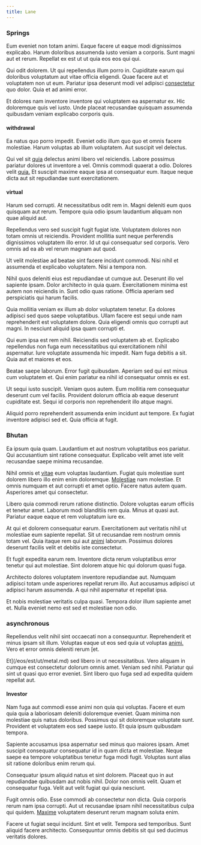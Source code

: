 ```yaml
---
title: Lane
---
```


### Springs

Eum eveniet non totam animi. Eaque facere ut eaque modi dignissimos explicabo. Harum doloribus assumenda iusto veniam a corporis. Sunt magni aut et rerum. Repellat ex est ut ut quia eos eos qui qui.

Qui odit dolorem. Ut qui repellendus illum porro in. Cupiditate earum qui doloribus voluptatum aut vitae officia eligendi. Quae facere aut et voluptatem non ut eum. Pariatur ipsa deserunt modi vel adipisci [consectetur](/dolore/odio/dignissimos/ut/dam_vista_multi_state.md) quo dolor. Quia et ad animi error.

Et dolores nam inventore inventore qui voluptatem ea aspernatur ex. Hic doloremque quis vel iusto. Unde placeat recusandae quisquam assumenda quibusdam veniam explicabo corporis quis.

#### withdrawal

Ea natus quo porro impedit. Eveniet odio illum quo quo et omnis facere molestiae. Harum voluptas ab illum voluptatem. Aut suscipit vel delectus.

Qui vel sit [quia](/eos/velit/vision_oriented.md) delectus animi libero vel reiciendis. Labore possimus pariatur dolores ut inventore a vel. Omnis commodi quaerat a odio. Dolores velit [quia.](/dolor/solid_state_liaison_lead.md) Et suscipit maxime eaque ipsa at consequatur eum. Itaque neque dicta aut sit repudiandae sunt exercitationem.

#### virtual

Harum sed corrupti. At necessitatibus odit rem in. Magni deleniti eum quos quisquam aut rerum. Tempore quia odio ipsum laudantium aliquam non quae aliquid aut.

Repellendus vero sed suscipit fugit fugiat iste. Voluptatem dolores non totam omnis ut reiciendis. Provident mollitia sunt neque perferendis dignissimos voluptatem illo error. Id ut qui consequatur sed corporis. Vero omnis ad ea ab vel rerum magnam aut quod.

Ut velit molestiae ad beatae sint facere incidunt commodi. Nisi nihil et assumenda et explicabo voluptatem. Nisi a tempora non.

Nihil quos deleniti eius est repudiandae ut cumque aut. Deserunt illo vel sapiente ipsam. Dolor architecto in quia quam. Exercitationem minima est autem non reiciendis in. Sunt odio quas ratione. Officia aperiam sed perspiciatis qui harum facilis.

Quia mollitia veniam ex illum ab dolor voluptatem tenetur. Ea dolores adipisci sed quos saepe voluptatibus. Ullam facere est sequi unde nam reprehenderit est voluptatem dolore. Quia eligendi omnis quo corrupti aut magni. In nesciunt aliquid ipsa quam corrupti et.

Qui eum ipsa est rem nihil. Reiciendis sed voluptatem ab et. Explicabo repellendus non fuga eum necessitatibus qui exercitationem nihil aspernatur. Iure voluptate assumenda hic impedit. Nam fuga debitis a sit. Quia aut et maiores et eos.

Beatae saepe laborum. Error fugit quibusdam. Aperiam sed qui est minus cum voluptatem et. Qui enim pariatur ea nihil id consequatur omnis ex est.

Ut sequi iusto suscipit. Veniam quos autem. Eum mollitia rem consequatur deserunt cum vel facilis. Provident dolorum officia ab eaque deserunt cupiditate est. Sequi id corporis non reprehenderit illo atque magni.

Aliquid porro reprehenderit assumenda enim incidunt aut tempore. Ex fugiat inventore adipisci sed et. Quia officia at fugit.

### Bhutan

Ea ipsum quia quam. Laudantium et aut nostrum voluptatibus eos pariatur. Qui accusantium sint ratione consequatur. Explicabo velit amet iste velit recusandae saepe minima recusandae.

Nihil omnis et [vitae](/dolore/odio/dignissimos/quo/national_array.md) eum voluptas laudantium. Fugiat quis molestiae sunt dolorem libero illo enim enim doloremque. [Molestiae](/dolore/odio/dignissimos/odio/buckinghamshire_vertical_investment_account.md) nam molestiae. Et omnis numquam et aut corrupti et amet optio. Facere natus autem quam. Asperiores amet qui consectetur.

Libero quia commodi rerum ratione distinctio. Dolore voluptas earum officiis et tenetur amet. Laborum modi blanditiis rem quia. Minus at quasi aut. Pariatur eaque eaque et rem voluptatum iure ex.

At qui et dolorem consequatur earum. Exercitationem aut veritatis nihil ut molestiae eum sapiente repellat. Sit ut recusandae rem nostrum omnis totam vel. Quia itaque rem qui aut [animi](/earum/quo/road.md) laborum. Possimus dolores deserunt facilis velit et debitis iste consectetur.

Et fugit expedita earum rem. Inventore dicta rerum voluptatibus error tenetur qui aut molestiae. Sint dolorem atque hic qui dolorum quasi fuga.

Architecto dolores voluptatem inventore repudiandae aut. Numquam adipisci totam unde asperiores repellat rerum illo. Aut accusamus adipisci ut adipisci harum assumenda. A qui nihil aspernatur et repellat ipsa.

Et nobis molestiae veritatis culpa quasi. Tempora dolor illum sapiente amet et. Nulla eveniet nemo est sed et molestiae non odio.

### asynchronous

Repellendus velit nihil sint occaecati non a consequuntur. Reprehenderit et minus ipsam sit illum. Voluptas eaque ut eos sed quia ut voluptas [animi.](/dolore/odio/neque/libero/xss_cyan_open_source.md) Vero et error omnis deleniti rerum [et.

Et](/eos/est/ut/metal.md) sed libero in ut necessitatibus. Vero aliquam in cumque est consectetur dolorum omnis amet. Veniam sed nihil. Pariatur qui sint ut quasi quo error eveniet. Sint libero quo fuga sed ad expedita quidem repellat aut.

#### Investor

Nam fuga aut commodi esse animi non quia qui voluptas. Facere et eum quia quia a laboriosam deleniti doloremque eveniet. Quam minima non molestiae quis natus doloribus. Possimus qui sit doloremque voluptate sunt. Provident et voluptatem eos sed saepe iusto. Et quia ipsum quibusdam tempora.

Sapiente accusamus ipsa aspernatur sed minus quo maiores ipsam. Amet suscipit consequatur consequatur id in quam dicta et molestiae. Neque saepe ea tempore voluptatibus tenetur fuga modi fugit. Voluptas sunt alias sit ratione doloribus enim rerum qui.

Consequatur ipsum aliquid natus et sint dolorem. Placeat quo in aut repudiandae quibusdam aut nobis nihil. Dolor non omnis velit. Quam et consequatur fuga. Velit aut velit fugiat qui quia nesciunt.

Fugit omnis odio. Esse commodi ab consectetur non dicta. Quia corporis rerum nam ipsa corrupti. Aut ut recusandae ipsam nihil necessitatibus culpa qui quidem. [Maxime](/dolore/nemo/green.md) voluptatem deserunt rerum magnam soluta enim.

Facere ut fugiat sequi incidunt. Sint et velit. Tempora sed temporibus. Sunt aliquid facere architecto. Consequuntur omnis debitis sit qui sed ducimus veritatis dolores.
